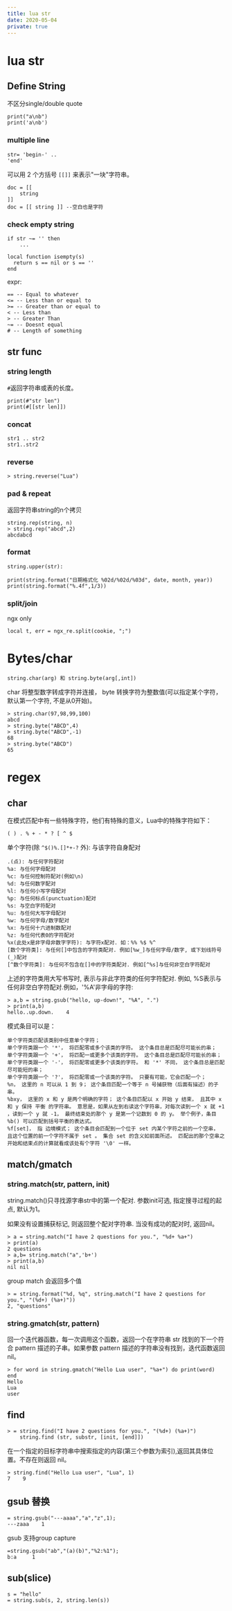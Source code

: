 ```yaml
---
title: lua str
date: 2020-05-04
private: true
---
```


# lua str

## Define String

不区分single/double quote

    print("a\nb")
    print('a\nb')

### multiple line

    str= 'begin-' .. 
    'end'

可以用 2 个方括号 `[[]]` 来表示"一块"字符串。

    doc = [[
        string
    ]]
    doc = [[ string ]] --空白也是字符

### check empty string

    if str ~= '' then
        ...

    local function isempty(s)
      return s == nil or s == ''
    end

expr:

    == -- Equal to whatever
    <= -- Less than or equal to
    >= -- Greater than or equal to
    < -- Less than
    > -- Greater Than
    ~= -- Doesnt equal
    # -- Length of something

## str func

### string length

`#`返回字符串或表的长度。

    print(#"str len")
    print(#[[str len]])

### concat

    str1 .. str2
    str1..str2

### reverse

    > string.reverse("Lua")

### pad & repeat

返回字符串string的n个拷贝

    string.rep(string, n)
    > string.rep("abcd",2)
    abcdabcd

### format

    string.upper(str):

    print(string.format("日期格式化 %02d/%02d/%03d", date, month, year))
    print(string.format("%.4f",1/3))

### split/join

ngx only

    local t, err = ngx_re.split(cookie, ";")

# Bytes/char

    string.char(arg) 和 string.byte(arg[,int])

char 将整型数字转成字符并连接， byte 转换字符为整数值(可以指定某个字符，默认第一个字符, 不是从0开始)。

    > string.char(97,98,99,100)
    abcd
    > string.byte("ABCD",4)
    > string.byte("ABCD",-1)
    68
    > string.byte("ABCD")
    65

# regex

## char

在模式匹配中有一些特殊字符，他们有特殊的意义，Lua中的特殊字符如下：

    ( ) . % + - * ? [ ^ $

单个字符(除 `^$()%.[]*+-?` 外): 与该字符自身配对

    .(点): 与任何字符配对
    %a: 与任何字母配对
    %c: 与任何控制符配对(例如\n)
    %d: 与任何数字配对
    %l: 与任何小写字母配对
    %p: 与任何标点(punctuation)配对
    %s: 与空白字符配对
    %u: 与任何大写字母配对
    %w: 与任何字母/数字配对
    %x: 与任何十六进制数配对
    %z: 与任何代表0的字符配对
    %x(此处x是非字母非数字字符): 与字符x配对. 如：%% %$ %^ 
    [数个字符类]: 与任何[]中包含的字符类配对. 例如[%w_]与任何字母/数字, 或下划线符号(_)配对
    [^数个字符类]: 与任何不包含在[]中的字符类配对. 例如[^%s]与任何非空白字符配对

上述的字符类用大写书写时, 表示与非此字符类的任何字符配对. 例如, %S表示与任何非空白字符配对.例如，'%A'非字母的字符:

    > a,b = string.gsub("hello, up-down!", "%A", ".")
    > print(a,b)
    hello..up.down.    4

模式条目可以是：

    单个字符类匹配该类别中任意单个字符；
    单个字符类跟一个 '*'， 将匹配零或多个该类的字符。 这个条目总是匹配尽可能长的串；
    单个字符类跟一个 '+'， 将匹配一或更多个该类的字符。 这个条目总是匹配尽可能长的串；
    单个字符类跟一个 '-'， 将匹配零或更多个该类的字符。 和 '*' 不同， 这个条目总是匹配尽可能短的串；
    单个字符类跟一个 '?'， 将匹配零或一个该类的字符。 只要有可能，它会匹配一个；
    %n， 这里的 n 可以从 1 到 9； 这个条目匹配一个等于 n 号捕获物（后面有描述）的子串。
    %bxy， 这里的 x 和 y 是两个明确的字符； 这个条目匹配以 x 开始 y 结束， 且其中 x 和 y 保持 平衡 的字符串。 意思是，如果从左到右读这个字符串，对每次读到一个 x 就 +1 ，读到一个 y 就 -1， 最终结束处的那个 y 是第一个记数到 0 的 y。 举个例子，条目 %b() 可以匹配到括号平衡的表达式。
    %f[set]， 指 边境模式； 这个条目会匹配到一个位于 set 内某个字符之前的一个空串， 且这个位置的前一个字符不属于 set 。 集合 set 的含义如前面所述。 匹配出的那个空串之开始和结束点的计算就看成该处有个字符 '\0' 一样。

## match/gmatch

### string.match(str, pattern, init)

string.match()只寻找源字串str中的第一个配对. 参数init可选, 指定搜寻过程的起点, 默认为1。

如果没有设置捕获标记, 则返回整个配对字符串. 当没有成功的配对时, 返回nil。

    > a = string.match("I have 2 questions for you.", "%d+ %a+")
    > print(a)
    2 questions
    > a,b= string.match("a",'b+')
    > print(a,b)
    nil nil

group match 会返回多个值

    > = string.format("%d, %q", string.match("I have 2 questions for you.", "(%d+) (%a+)"))
    2, "questions"

### string.gmatch(str, pattern)

回一个迭代器函数，每一次调用这个函数，返回一个在字符串 str 找到的下一个符合 pattern 描述的子串。如果参数 pattern
描述的字符串没有找到，迭代函数返回nil。

    > for word in string.gmatch("Hello Lua user", "%a+") do print(word) end
    Hello
    Lua
    user

## find

    > = string.find("I have 2 questions for you.", "(%d+) (%a+)")
    	string.find (str, substr, [init, [end]])

在一个指定的目标字符串中搜索指定的内容(第三个参数为索引),返回其具体位置。不存在则返回 nil。

    > string.find("Hello Lua user", "Lua", 1) 
    7    9

## gsub 替换

    = string.gsub("---aaaa","a","z",1);
    ---zaaa    1

gsub 支持group capture

    =string.gsub("ab","(a)(b)","%2:%1");
    b:a     1

## sub(slice)

    s = "hello"
    = string.sub(s, 2, string.len(s))

